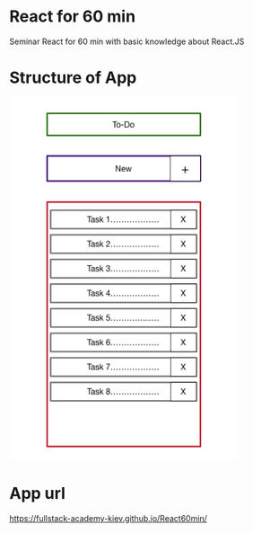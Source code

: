 # React for 60 min
Seminar React for 60 min with basic knowledge about React.JS
# Structure of App
![alt text](https://raw.githubusercontent.com/FullStack-Academy-Kiev/React60min/master/app.png)
# App url
https://fullstack-academy-kiev.github.io/React60min/

